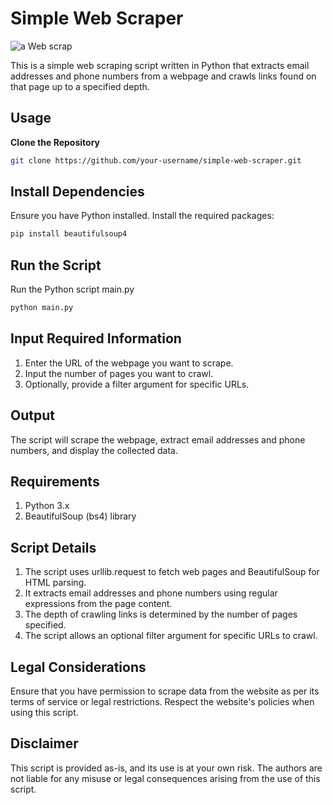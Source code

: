# Simple Web Scraper
![a Web scrap](https://github.com/ashutosh786palhare/Python-Micro-Projects/assets/53346137/0626a353-3a75-4959-8742-d180d0531bbd)

This is a simple web scraping script written in Python that extracts email addresses and phone numbers from a webpage and crawls links found on that page up to a specified depth.

## Usage

**Clone the Repository**

   ```bash
   git clone https://github.com/your-username/simple-web-scraper.git
   ```
   
## Install Dependencies

Ensure you have Python installed. Install the required packages:

```bash
pip install beautifulsoup4
```

## Run the Script

Run the Python script main.py

```bash
python main.py
```

## Input Required Information

1. Enter the URL of the webpage you want to scrape.
2. Input the number of pages you want to crawl.
3. Optionally, provide a filter argument for specific URLs.

## Output
The script will scrape the webpage, extract email addresses and phone numbers, and display the collected data.

## Requirements
1. Python 3.x
2. BeautifulSoup (bs4) library


## Script Details
1. The script uses urllib.request to fetch web pages and BeautifulSoup for HTML parsing.
2. It extracts email addresses and phone numbers using regular expressions from the page content.
3. The depth of crawling links is determined by the number of pages specified.
4. The script allows an optional filter argument for specific URLs to crawl.

## Legal Considerations
Ensure that you have permission to scrape data from the website as per its terms of service or legal restrictions. Respect the website's policies when using this script.

## Disclaimer
This script is provided as-is, and its use is at your own risk. The authors are not liable for any misuse or legal consequences arising from the use of this script.
